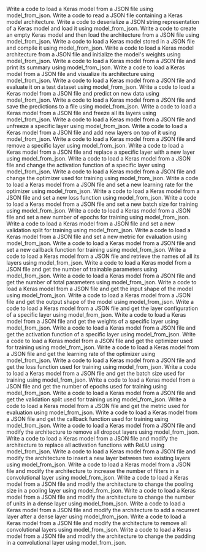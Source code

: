 Write a code to load a Keras model from a JSON file using model_from_json.
Write a code to read a JSON file containing a Keras model architecture.
Write a code to deserialize a JSON string representation of a Keras model and load it using model_from_json.
Write a code to create an empty Keras model and then load the architecture from a JSON file using model_from_json.
Write a code to load a Keras model stored in a JSON file and compile it using model_from_json.
Write a code to load a Keras model architecture from a JSON file and initialize the model's weights using model_from_json.
Write a code to load a Keras model from a JSON file and print its summary using model_from_json.
Write a code to load a Keras model from a JSON file and visualize its architecture using model_from_json.
Write a code to load a Keras model from a JSON file and evaluate it on a test dataset using model_from_json.
Write a code to load a Keras model from a JSON file and predict on new data using model_from_json.
Write a code to load a Keras model from a JSON file and save the predictions to a file using model_from_json.
Write a code to load a Keras model from a JSON file and freeze all its layers using model_from_json.
Write a code to load a Keras model from a JSON file and unfreeze a specific layer using model_from_json.
Write a code to load a Keras model from a JSON file and add new layers on top of it using model_from_json.
Write a code to load a Keras model from a JSON file and remove a specific layer using model_from_json.
Write a code to load a Keras model from a JSON file and replace a specific layer with a new layer using model_from_json.
Write a code to load a Keras model from a JSON file and change the activation function of a specific layer using model_from_json.
Write a code to load a Keras model from a JSON file and change the optimizer used for training using model_from_json.
Write a code to load a Keras model from a JSON file and set a new learning rate for the optimizer using model_from_json.
Write a code to load a Keras model from a JSON file and set a new loss function using model_from_json.
Write a code to load a Keras model from a JSON file and set a new batch size for training using model_from_json.
Write a code to load a Keras model from a JSON file and set a new number of epochs for training using model_from_json.
Write a code to load a Keras model from a JSON file and set a new validation split for training using model_from_json.
Write a code to load a Keras model from a JSON file and set a new metric for evaluation using model_from_json.
Write a code to load a Keras model from a JSON file and set a new callback function for training using model_from_json.
Write a code to load a Keras model from a JSON file and retrieve the names of all its layers using model_from_json.
Write a code to load a Keras model from a JSON file and get the number of trainable parameters using model_from_json.
Write a code to load a Keras model from a JSON file and get the number of total parameters using model_from_json.
Write a code to load a Keras model from a JSON file and get the input shape of the model using model_from_json.
Write a code to load a Keras model from a JSON file and get the output shape of the model using model_from_json.
Write a code to load a Keras model from a JSON file and get the layer configuration of a specific layer using model_from_json.
Write a code to load a Keras model from a JSON file and get the weights of a specific layer using model_from_json.
Write a code to load a Keras model from a JSON file and get the activation function of a specific layer using model_from_json.
Write a code to load a Keras model from a JSON file and get the optimizer used for training using model_from_json.
Write a code to load a Keras model from a JSON file and get the learning rate of the optimizer using model_from_json.
Write a code to load a Keras model from a JSON file and get the loss function used for training using model_from_json.
Write a code to load a Keras model from a JSON file and get the batch size used for training using model_from_json.
Write a code to load a Keras model from a JSON file and get the number of epochs used for training using model_from_json.
Write a code to load a Keras model from a JSON file and get the validation split used for training using model_from_json.
Write a code to load a Keras model from a JSON file and get the metric used for evaluation using model_from_json.
Write a code to load a Keras model from a JSON file and get the callback function used for training using model_from_json.
Write a code to load a Keras model from a JSON file and modify the architecture to remove all dropout layers using model_from_json.
Write a code to load a Keras model from a JSON file and modify the architecture to replace all activation functions with ReLU using model_from_json.
Write a code to load a Keras model from a JSON file and modify the architecture to insert a new layer between two existing layers using model_from_json.
Write a code to load a Keras model from a JSON file and modify the architecture to increase the number of filters in a convolutional layer using model_from_json.
Write a code to load a Keras model from a JSON file and modify the architecture to change the pooling size in a pooling layer using model_from_json.
Write a code to load a Keras model from a JSON file and modify the architecture to change the number of units in a dense layer using model_from_json.
Write a code to load a Keras model from a JSON file and modify the architecture to add a recurrent layer after a dense layer using model_from_json.
Write a code to load a Keras model from a JSON file and modify the architecture to remove all convolutional layers using model_from_json.
Write a code to load a Keras model from a JSON file and modify the architecture to change the padding in a convolutional layer using model_from_json.